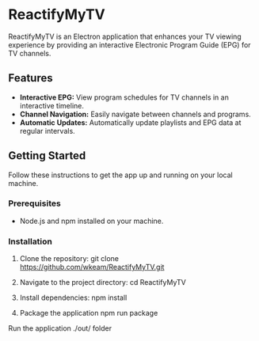 # ReactifyMyTV

ReactifyMyTV is an Electron application that enhances your TV viewing experience by providing an interactive Electronic Program Guide (EPG) for TV channels.

## Features

- **Interactive EPG:** View program schedules for TV channels in an interactive timeline.
- **Channel Navigation:** Easily navigate between channels and programs.
- **Automatic Updates:** Automatically update playlists and EPG data at regular intervals.

## Getting Started

Follow these instructions to get the app up and running on your local machine.

### Prerequisites

- Node.js and npm installed on your machine.

### Installation

1. Clone the repository:
   git clone https://github.com/wkeam/ReactifyMyTV.git
   
2. Navigate to the project directory:
   cd ReactifyMyTV

3. Install dependencies:
   npm install

4. Package the application
   npm run package

Run the application ./out/ folder
